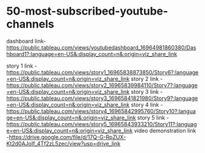 # 50-most-subscribed-youtube-channels
dashboard link-https://public.tableau.com/views/youtubedashboard_16964981860380/Dashboard1?:language=en-US&:display_count=n&:origin=viz_share_link

story 1 link  -https://public.tableau.com/views/story1_16965838873850/Story6?:language=en-US&:display_count=n&:origin=viz_share_link
story 2 link -https://public.tableau.com/views/story2_16965839984110/Story7?:language=en-US&:display_count=n&:origin=viz_share_link
story 3 link -https://public.tableau.com/views/story3_16965841821980/Story9?:language=en-US&:display_count=n&:origin=viz_share_link
story 4 link  -https://public.tableau.com/views/story4_16965842995760/Story10?:language=en-US&:display_count=n&:origin=viz_share_link
story 5 link -https://public.tableau.com/views/story5_16965843933210/Story11?:language=en-US&:display_count=n&:origin=viz_share_link
video demonstration link -https://drive.google.com/file/d/17Q-G-RpZUX-Kt2d0AJoIf_4Tf2zL5zec/view?usp=drive_link
